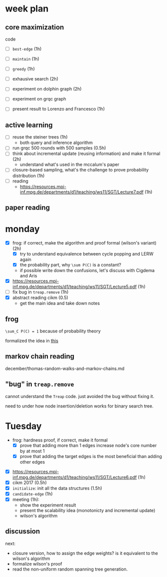 # week plan

## core maximization

code

- [ ] `best-edge` (1h)
- [ ] `maintain` (1h)
- [ ] `greedy` (1h)
- [ ] exhausive search (2h)
- [ ] experiment on dolphin graph (2h)
- [ ] experiment on grqc graph
- [ ] present result to Lorenzo and Francesco (1h)


## active learning

- [ ] reuse the steiner trees (1h)
  - both query and inference algorithm
- [ ] run grqc 500 rounds with 500 samples (0.5h)
- [ ] think about incremental update (reusing information) and make it formal (2h) 
  - understand what's used in the mccalum's paper
- [ ] closure-based sampling, what's the challenge to prove probability distribution (1h)
- [ ] reading
  - https://resources.mpi-inf.mpg.de/departments/d1/teaching/ws11/SGT/Lecture7.pdf (1h)

## paper reading

# monday

- [X] frog: if correct, make the algorithm and proof formal (wilson's variant) (2h)
  - [X] try to understand equivalence between cycle popping and LERW again
  - [X] the probability part, why `\sum P(C)` is a constant? 
  - if possible write down the confusions, let's discuss with Cigdema and Aris
- [X] https://resources.mpi-inf.mpg.de/departments/d1/teaching/ws11/SGT/Lecture5.pdf (1h)
- [ ] fix bug in `treap.remove` (1h)
- [X] abstract reading cikm (0.5) 
  - get the main idea and take down notes

## frog

`\sum_C P(C) = 1` because of probability theory

formalized the idea in [this](december/sampling-steiner-tree-using-cycle-popping.md)

## markov chain reading

december/thomas-random-walks-and-markov-chains.md

## "bug" in `treap.remove`

cannot understand the `Treap` code. just avoided the bug without fixing it. 

need to under how node insertion/deletion works for binary search tree.

# Tuesday

- frog: hardness proof, if correct, make it formal
  - [X] prove that adding more than 1 edges increase node's core number by at most 1 
  - [X] prove that adding the target edges is the most beneficial than adding other edges
- [X] https://resources.mpi-inf.mpg.de/departments/d1/teaching/ws11/SGT/Lecture6.pdf (1h)
- [X] cikm 2017 (0.5h)
- [X] `initialize`: init all the data structures (1.5h)
- [X] `candidate-edge` (1h)
- [X] meeting (1h):
  - show the experiment result
  - present the scalability idea (monotonicty and incremental update)
  - wilson's algorithm

## discussion

next:

- closure version, how to assign the edge weights? is it equivalent to the wilson's algorithm
- formalize wilson's proof
- read the non-uniform random spanning tree generation. 